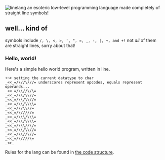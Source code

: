 ![linelang](https://github.com/cardbord/line/line_img.png?raw=true)
an esoteric low-level programming language made completely of straight line symbols!

## well... kind of
symbols include ` /, \, <, >, ', ", =, _, -, |, ¬, and +! `
not _all_ of them are straight lines, sorry about that!

### Hello, world!

Here's a simple hello world program, written in line.

```
+¬+ setting the current datatype to char
_<<_=/\//\///= underscores represent opcodes, equals represent operands...
_<<_=/\\//\/\=
_<<_=/\\/\\//=
_<<_=/\\/\\//=
_<<_=/\\/\\\\=
_<<_=/\/\\//=
_<<_=/\/////=
_<<_=/\\\/\\\=
_<<_=/\\/\\\\=
_<<_=/\\\//\/=
_<<_=/\\/\\//=
_<<_=/\\//\//=
_<<_=/\////\=
_<>_
```

Rules for the lang can be found in [the code structure](struct.txt).
